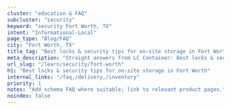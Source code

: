 ```yaml
---
cluster: "education & FAQ"
subcluster: "security"
keyword: "security Fort Worth, TX"
intent: "Informational-Local"
page_type: "Blog/FAQ"
city: "Fort Worth, TX"
title_tag: "Best locks & security tips for on-site storage in Fort Worth | LC Container"
meta_description: "Straight answers from LC Container: Best locks & security tips for on-site storage in Fort Worth. Local expertise Since 2003."
url_slug: "/learn/security/fort-worth"
h1: "Best locks & security tips for on-site storage in Fort Worth"
internal_links: "/faq,/delivery,/inventory"
priority: 1
notes: "Add schema FAQ where suitable; link to relevant product pages."
noindex: false
---
```


<!-- TODO: Add unique city/inventory copy, images, and internal links here. -->
